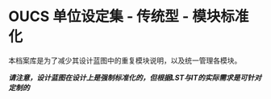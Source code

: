 # OUCS 单位设定集 - 传统型 - 模块标准化

本档案库是为了减少其设计蓝图中的重复模块说明，以及统一管理各模块。

***请注意，设计蓝图在设计上是强制标准化的，但根据LST与IT的实际需求是可针对定制的***



